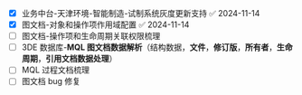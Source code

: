 - [x] 业务中台-天津环境-智能制造-试制系统灰度更新支持 ✅ 2024-11-14
- [x] 图文档-对象和操作项作用域配置 ✅ 2024-11-14
- [ ] 图文档-操作项和生命周期关联权限梳理
- [ ] 3DE 数据库-**MQL 图文档数据解析**（结构数据，**文件**，**修订版**，**所有者**，**生命周期**，**引用文档数据处理**）
- [ ] MQL 过程文档梳理
- [ ] 图文档 bug 修复